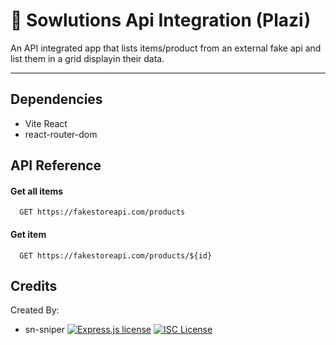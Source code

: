 # 🚚 Sowlutions Api Integration (Plazi)

An API integrated app that lists items/product from an external fake api and list them in a grid displayin their data.

---

## Dependencies

- Vite React
- react-router-dom

## API Reference

#### Get all items

```http
  GET https://fakestoreapi.com/products
```

#### Get item

```http
  GET https://fakestoreapi.com/products/${id}
```

## Credits

Created By:

- sn-sniper
  [![Express.js license](https://img.shields.io/badge/dev-javascript-yellow.svg)](https://expressjs.com/)
  [![ISC License](https://img.shields.io/badge/License-ISC-blue.svg)](https://opensource.org/licenses/ISC)
